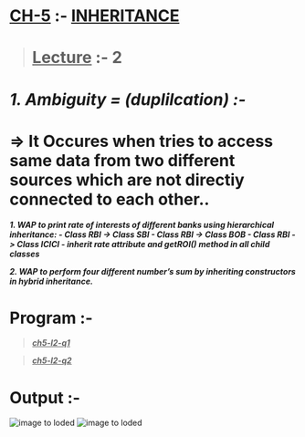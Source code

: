 # <u>CH-5</u> :- <u>INHERITANCE</u>

><u>Lecture</u> :- 2
>===

***1. Ambiguity = (duplilcation) :-***
==

=> It Occures when tries to access same data from two different sources which are not directiy connected to each other..
==

***1. WAP to print rate of interests of different banks using
hierarchical inheritance: - Class RBI -> Class SBI - Class RBI -> Class BOB - Class RBI -> Class ICICI - inherit rate attribute and getROI() method in all child
classes***

***2. WAP to perform four different number’s sum by
inheriting constructors in hybrid inheritance.***

Program :-
===

><u>***ch5-l2-q1***</u>

><u>***ch5-l2-q2***</u>

# Output :-

<img src="https://user-images.githubusercontent.com/114164076/209943444-7444b2f6-c7dc-4bab-91da-da2da0cded64.png" hight="200px" alt="image to loded">

<img src="https://user-images.githubusercontent.com/114164076/209943447-db5dc7f1-1978-4eef-9623-07b685283048.png" hight="200px" alt="image to loded">
